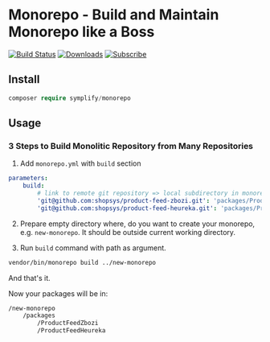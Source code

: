 # Monorepo - Build and Maintain Monorepo like a Boss

[![Build Status](https://img.shields.io/travis/Symplify/Monorepo/master.svg?style=flat-square)](https://travis-ci.org/Symplify/Monorepo)
[![Downloads](https://img.shields.io/packagist/dt/symplify/monorepo.svg?style=flat-square)](https://packagist.org/packages/symplify/monorepo)
[![Subscribe](https://img.shields.io/badge/subscribe-to--releases-green.svg?style=flat-square)](https://libraries.io/packagist/symplify%2Fmonorepo)


## Install

```php
composer require symplify/monorepo
```

## Usage

### 3 Steps to Build Monolitic Repository from Many Repositories


1. Add `monorepo.yml` with `build` section

```yml
parameters:
    build:
        # link to remote git repository => local subdirectory in monorepo 
        'git@github.com:shopsys/product-feed-zbozi.git': 'packages/ProductFeedZbozi'
        'git@github.com:shopsys/product-feed-heureka.git': 'packages/ProductFeedHeureka'
```

2. Prepare empty directory where, do you want to create your monorepo, e.g. `new-monorepo`. It should be outside current working directory.

3. Run `build` command with path as argument.

```bash
vendor/bin/monorepo build ../new-monorepo 
```

And that's it.

Now your packages will be in:

```bash
/new-monorepo
    /packages
        /ProductFeedZbozi
        /ProductFeedHeureka
```
